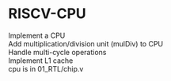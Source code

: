 # RISCV-CPU  
Implement a CPU  
Add multiplication/division unit (mulDiv) to CPU  
Handle multi-cycle operations  
Implement L1 cache  
cpu is in 01_RTL/chip.v  